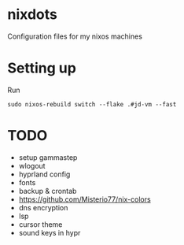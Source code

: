 # nixdots
Configuration files for my nixos machines

# Setting up

Run

```
sudo nixos-rebuild switch --flake .#jd-vm --fast
```

# TODO

* setup gammastep
* wlogout
* hyprland config
* fonts
* backup & crontab
* https://github.com/Misterio77/nix-colors
* dns encryption
* lsp
* cursor theme
* sound keys in hypr
